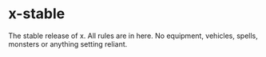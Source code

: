 # x-stable
The stable release of x. All rules are in here. No equipment, vehicles, spells, monsters or anything setting reliant.
